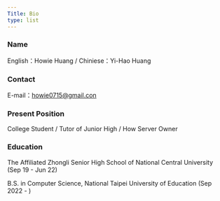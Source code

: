 ```yaml
---
Title: Bio
type: list
---
```

### Name
English：Howie Huang / Chiniese：Yi-Hao Huang
### Contact
E-mail：[howie0715@gmail.con](mailto:howie0715@gmail.com)
### Present Position
College Student / Tutor of Junior High / How Server Owner
### Education
The Affiliated Zhongli Senior High School of National Central University (Sep 19 - Jun 22)

B.S. in Computer Science, National Taipei University of Education (Sep 2022 - )

>



